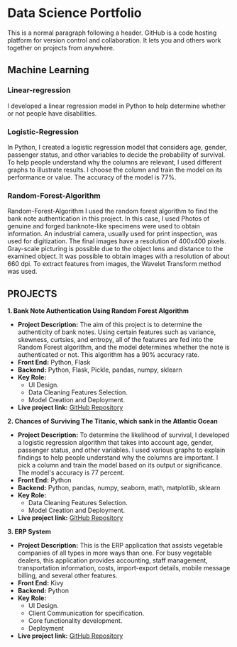 
# Data Science Portfolio 

This is a normal paragraph following a header. GitHub is a code hosting platform for version control and collaboration. It lets you and others work together on projects from anywhere.

## Machine Learning 

### Linear-regression
  I developed a linear regression model in Python to help determine whether or not people have disabilities.

### Logistic-Regression
   In Python, I created a logistic regression model that considers age, gender, passenger status, and other variables to decide the probability of survival. To help people understand why the columns are relevant, I used different graphs to illustrate results. I choose the column and train the model on its performance or value. The accuracy of the model is 77%.
   
### Random-Forest-Algorithm
   Random-Forest-Algorithm I used the random forest algorithm to find the bank note authentication in this project. In this case, I used Photos of genuine and forged banknote-like specimens were used to obtain information. An industrial camera, usually used for print inspection, was used for digitization. The final images have a resolution of 400x400 pixels. Gray-scale picturing is possible due to the object lens and distance to the examined object. It was possible to obtain images with a resolution of about 660 dpi. To extract features from images, the Wavelet Transform method was used.


## PROJECTS

**1. Bank Note Authentication Using Random Forest Algorithm**
   - **Project Description:** The aim of this project is to determine the authenticity of bank notes. Using certain features such as variance, skewness, curtsies, and entropy, all of the features are fed into the Random Forest algorithm, and the model determines whether the note is authenticated or not. This algorithm has a 90% accuracy rate.
   - **Front End:** Python, Flask
   - **Backend:** Python, Flask, Pickle, pandas, numpy, sklearn
   - **Key Role:**
     - UI Design.
     - Data Cleaning Features Selection.
     - Model Creation and Deployment.
   - **Live project link:** [GitHub Repository](https://github.com/saurabhharak/Random-Forest-Algorithm)

**2. Chances of Surviving The Titanic, which sank in the Atlantic Ocean**
   - **Project Description:** To determine the likelihood of survival, I developed a logistic regression algorithm that takes into account age, gender, passenger status, and other variables. I used various graphs to explain findings to help people understand why the columns are important. I pick a column and train the model based on its output or significance. The model's accuracy is 77 percent.
   - **Front End:** Python
   - **Backend:** Python, pandas, numpy, seaborn, math, matplotlib, sklearn
   - **Key Role:**
     - Data Cleaning Features Selection.
     - Model Creation and Deployment.
   - **Live project link:** [GitHub Repository](https://github.com/saurabhharak/Logistic-Regression-)

**3. ERP System**
   - **Project Description:** This is the ERP application that assists vegetable companies of all types in more ways than one. For busy vegetable dealers, this application provides accounting, staff management, transportation information, costs, import-export details, mobile message billing, and several other features.
   - **Front End:** Kivy
   - **Backend:** Python
   - **Key Role:**
     - UI Design.
     - Client Communication for specification.
     - Core functionality development.
     - Deployment
   - **Live project link:** [GitHub Repository](https://github.com/saurabhharak/)

